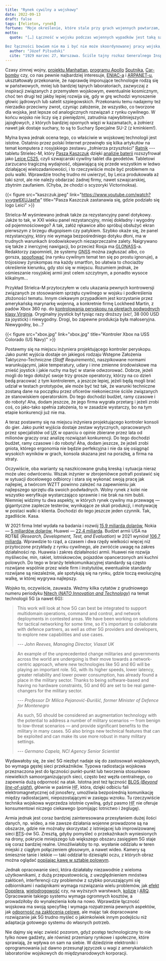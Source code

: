 ```yaml
---
title: "Rynek cywilny a wojskowy"
date: 2022-09-13
draft: false
tags: [felieton, rynek]
fortune: "Moje określenie, które stale przy grach wojennych powtarzam, jest, że wojsko bez pracy nad łącznością staje się zwyczajną dziewką publiczną, szukającą awantur miłosnych po różnych lasach i pagórkach, bez żadnej korzyści dla wojny oprócz zadowolenia rozdziwaczonej pindy."
motto:
  quote: "[…] Łączność w wojsku podczas wojennych wypadków jest taką samą bronią, jak armata, karabin maszynowy, jak kuchnia polowa, jak wóz amunicyjny kompanii, jest nawet więcej i więcej znaczy dla działań wojennych niż te wszystkie wymienione rodzaje służb czy broni.

Bez łączności bowiem nie ma i być nie może skoordynowanej pracy wojska, nie ma złączenia wysiłków krwawych żołnierza dla odniesienia zwycięstwa i krew ludzka leje się darmo, leje się niepotrzebnie, tak jak w jakiejś awanturze karczemnej, bezcelowo i bez żadnej korzyści dla celu postawionego wojsku szukania zwycięstwa nad nieprzyjacielem. Dlatego też powtarzać zawsze będę, że lepsza jest dobra łączność niż armata, niż karabin maszynowy, niż kuchnia polowa i wóz amunicyjny."
  author: "Józef Piłsudski"
  cite: "1929 marzec 27, Warszawa. Ściśle tajny rozkaz Generalnego Inspektora Sił Zbrojnych o łączności, skierowany do szefa Sztabu Głównego, wiceministrów spraw wojskowych, inspektorów armii i&nbsp;generałów inspekcyjnych, dowódców dywizji piechoty i ich zastępców oraz wszystkich oficerów do spraw łączności odkomenderowanych do dowództw dywizji, szefa brygady łączności i dowódców batalionów łączności oraz do szefa sekcji łączności przy drugim wiceministrze i dowódcy obozu łączności w Zegrzu."
---
```


Czasy zimnej wojny, [projektu Manhattan](https://pl.wikipedia.org/wiki/Projekt_Manhattan), [programu Apollo](https://pl.wikipedia.org/wiki/Program_Apollo) [Sputnika](https://pl.wikipedia.org/wiki/Sputnik_1), [Car-bomby](https://pl.wikipedia.org/wiki/Car-bomba) czy, co nas pewnie najbardziej interesuje, [ENIAC-a](https://pl.wikipedia.org/wiki/ENIAC) i [ARPANET-u](https://pl.wikipedia.org/wiki/ARPANET), ukształtowały przekonanie, że naprawdę imponujące technologie rodzą się w państwowych, mniej lub bardziej tajnych laboratoriach, zazwyczaj z inspiracji związanych z przemysłem wojskowym, ewentualnie kosmicznym, choć ten drugi też jakby lepiej rozwija się, gdy w grę wchodzi wynoszenie głowic jądrowych lub satelit szpiegowskich.  Przekonaniu temu nadajemy też nierzadko przeciwny zwrot, czyniąc założenie, że wszystko, co tworzone dla wojska, jest lepsze od analogicznych rozwiązań z rynku cywilnego. W końcu wojsko nie liczy się z pieniędzmi, zatrudnia najwybitniejszych jajogłowych, z których bardziej opornych więzi w kazamatach, a żołnierz nawet jak dostaje suchary, to są to Suchary Specjalne SU-2 (z kminkiem!).

Mylna bywa jednak ocena tego, co właściwie w wojskowej technologii jest istotne. Ostatnio przez polski Internet przewinęło się kilka artykułów na temat komputera z&nbsp;rosyjskiego zestawu „żołnierza przyszłości” [Ratnik](https://ru.wikipedia.org/wiki/%D0%A0%D0%B0%D1%82%D0%BD%D0%B8%D0%BA_(%D1%8D%D0%BA%D0%B8%D0%BF%D0%B8%D1%80%D0%BE%D0%B2%D0%BA%D0%B0)) --- tabletu Strielec-M, który [Pasza Kaszczuk](https://www.facebook.com/pasha.k.kashchuk) dzięki [analizie baterii](https://www.youtube.com/watch?v=ygw6XUJaefw) rozszyfrował jako [Leicę CS25](https://leica-geosystems.com/pl-pl/products/gis-collectors/gis-handhelds-tablets/leica-cs25-plus), czyli szwajcarski cywilny tablet dla geodetów. Tabletowi zarzucano tragiczną wydajność, objawiającą się przede wszystkim w ledwo działającej wielozadaniowości, i to rzeczywiście może być problemem na polu walki. Wprawdzie trochę trudno mi uwierzyć, by Leica produkowała aż taki szrot, ale nie należy obdarzać żadnej firmy, nawet szwajcarskiej, zbytnim zaufaniem. (Chyba, że chodzi o scyzoryki Victorinoksa).

{{< figure src="kaszczuk.jpeg" link="https://www.youtube.com/watch?v=ygw6XUJaefw" title="Pasza Kaszczuk zastanawia się, gdzie podziało się logo Leici" >}}

Strielca-M wyśmiewano jednak także za rezystancyjny panel dotykowy. Jakże to tak, w&nbsp;XXI wieku panel rezystancyjny, mniej dokładny i wygodny od pojemnościowego? A&nbsp;tak, załóż rękawice albo spróbuj obsłużyć ekran pierwszym z brzegu długopisem czy patykiem. Szybko okaże się, że panel rezystancyjny, który nie wymaga bezpośredniego dotyku dłoni, ma w trudnych warunkach środowiskowych niezaprzeczalne zalety. Naigrywano się także z inercyjnej nawigacji, bo przecież Rosja ma <abbr title="Globalnaja nawigacionnaja sputnikowaja sistiema">GLONASS</abbr>-a. Redaktorzy zapomnieli, że systemy <abbr title="Global Navigation Satellite Systems">GNSS</abbr> można zagłuszać albo, co gorsza, <a href="https://radionavlab.ae.utexas.edu/images/stories/files/papers/gnss_spoofing_detection.pdf">spoofować</a> (na rynku cywilnym temat ten się po prostu ignoruje), a trójosiowy żyrokompas ma każdy smartfon, bo ułatwia to chociażby określenie kierunku, gdy stoi się w miejscu. Rozumiem jednak, że ośmieszanie rosyjskiej armii jest celem szczytnym, a ponadto wysoce klikalnym…

Przykład Strielca-M przytoczyłem w celu ukazania pewnych kontrowersji związanych ze stosowaniem sprzętu cywilnego w wojsku i podkreślenia złożoności tematu. Innym ciekawym przypadkiem jest korzystanie przez amerykańską marynarkę wojenną, a konkretnie firmę Lockheed Martin, z padów Xbox 360 np. do [kontrolowania peryskopu na okrętach podwodnych klasy Virginia](https://www.washingtonpost.com/news/morning-mix/wp/2017/09/25/the-navys-adding-a-new-piece-of-a-equipment-to-nuclear-submarines-xbox-controllers/). Oryginalny joystick był tysiąc razy droższy (_sic!_, 38&nbsp;000&nbsp;USD za joystick) i niewygodny. Drogi, bo zapewne produkcja była małoseryjna. Niewygodny, bo…?

{{< figure src="xbox.jpg" link="xbox.jpg" title="Kontroler Xbox na USS Colorado (US Navy)" >}}

Postawmy się na miejscu inżyniera projektującego kontroler peryskopu. Jako punkt wyjścia dostaje on jakiegoś rodzaju Wstępne Założenia Taktyczno-Techniczne (_Staff Requirements_), naszpikowane normami warunkującymi, jakie temperatury, udary i inne zmienne środowiskowe ma znieść joystick i jakie ruchy ma być w stanie odwzorować. Dobrze, jeżeli mogli do tego dołożyć swoje trzy grosze operatorzy, którzy na co dzień bedą pracować z tym kontrolerem, a jeszcze lepiej, jeżeli będą mogli brać udział w testach prototypów, ale może być też tak, że warunki techniczne zostaną dane na początku przez oficerów niekoniecznie ściśle związanych ze stanowiskiem operatorskim. Do tego dochodzi budżet, ramy czasowe i do roboty! Aha, dodam jeszcze, że jego firma wygrała przetarg i jeżeli zrobi coś, co jako-tako spełnia założenia, to w zasadzie wystarczy, bo na tym etapie konkurencji już nie ma.

A teraz postawmy się na miejscu inżyniera projektującego kontroler konsoli do gier. Jako punkt wyjścia dostaje zestaw wytycznych, opracowanych przez specjalistów od <abbr title="User experience">UX</abbr> w oparciu o opinie zbierane przez lata od milionów graczy oraz analizę rozwiązań konkurencji. Do tego dochodzi budżet, ramy czasowe i do roboty!  Aha, dodam jeszcze, że jeżeli zrobi gniota, którego ergonomia nie będzie perfekcyjna i nie da się osiągnąć wysokich wyników w grach, konsola skazana jest na porażkę, a firma na straty.

Oczywiście, oba warianty są naszkicowane grubą kreską i sytuacja nieraz może ulec odwróceniu. Wszak inżynier w zbrojeniówce potrafi postawić się w sytuacji docelowego odbiorcy i stara się wykonać swoją pracę jak najlepiej, a twórcom WZTT powinno zależeć na zapewnieniu jak najlepszego sprzętu dla swoich podwładnych. Wolny rynek z kolei nie wszystko weryfikuje wystarczająco sprawnie i nie brak na nim bubli. Niemniej widzimy tu dwa aspekty, w których rynek cywilny ma przewagę — gigantyczne zaplecze testerów, wynikające ze skali produkcji, i motywację w postaci walki o&nbsp;klienta. Dochodzi do tego jeszcze jeden czynnik. Tak, zgadliście. Kasa.

W 2021 firma Intel wydała na badania i rozwój [15,9 miliarda dolarów](https://www.macrotrends.net/stocks/charts/INTC/intel/research-development-expenses), Nokia — [5 miliardów dolarów](https://www.macrotrends.net/stocks/charts/NOK/nokia/research-development-expenses), Huawei — [22,4 miliarda](https://gulfbusiness.com/huaweis-rd-investment-soars-to-22-4bn-in-2021/). Budżet armii USA na RDT&E (_Research, Development, Test, and Evaluation_) w 2021 wyniósł [106,7 miliarda](https://en.wikipedia.org/wiki/Military_budget_of_the_United_States#Budget_for_FY2021). Wprawdzie to rząd, a czasem i dwa rzędy wielkości więcej niż przytoczone przykłady  z rynku cywilnego, ale zwróćcie uwagę na zakres działalności np. Huaweia i zakres działalności armii. Huawei nie rozwija myśliwców, min, rakiet, lotniskowców, pojazdów opancerzonych ani kuchni polowych. Do tego w branży telekomunikacyjnej standardy są często rozwijane wspólnie przez wiele firm i instytutów, ewentualnie standardy rozwijane są niezależnie, ale spotykają się na rynku, gdzie toczą ewolucyjną walkę, w&nbsp;której wygrywa najlepszy.

Wojsko to, oczywiście, zauważa. Weźmy kilka cytatów z grudniowego numeru periodyku <a href="https://issuu.com/globalmediapartners/docs/nitech_issue_06_dec_2021?fr=sYzk0NjQ1NjkyMTc">Nitech (_NATO Innovation and Technology_)</a> na temat technologii 5G (a nawet 6G):

> This work will look at how 5G can best be integrated to support multidomain operations, command and control, and network deployments in contested areas. We have been working on solutions for tactical networking for some time, so it's important to collaborate with defence partners, as well as other 5G providers and developers, to explore new capabilities and use cases.
>
> --- <cite>John Reeves, Managing Director, Viasat UK</cite>

> An example of the unprecedented change militaries and governments across the world are undergoing is their move towards a network-centric approach, where new technologies like 5G and 6G will be playing an important role. 5G, with its higher speeds, lower latency, greater reliability and lower power consumption, has already found a place in the military sector. Thanks to being software-based and having no hardware constraints, 5G and 6G are set to be real game-changers for the military sector.
>
> --- <cite>Professor Dr Milica Pejanović-Đurišić, former Minister of Defence for Montenegro</cite>

> As such, 5G should be considered an augmentation technology with the potential to address a number of military scenarios — from benign to low-threat scenarios — and provide significant benefits to the military in many cases. 5G also brings new technical features that can be exploited and can make its use more robust in many military settings.
>
> --- <cite>Germano Capela, NCI Agency Senior Scientist</cite>

Wydawałoby się, że sieć 5G niezbyt nadaje się do zastosowań wojskowych, bo wymaga gęstej sieci przekaźników. Typowa radiostacja wojskowa przeznaczona jest do łączności punkt-punkt lub tworzenia stosunkowo niewielkich samoorganizujących sieci, często bez węzła centralnego, co zapewnia dużą odporność na atak. Istotna jest też łączność [BLOS (_Beyond line-of-sight_)](https://en.wikipedia.org/wiki/Non-line-of-sight_propagation), głównie w paśmie <abbr title="High Frequency">HF</abbr>, która, dzięki odbiciu fali elektromagnetycznej od jonosfery, umożliwia bezpośrednią komunikację między radiostacjami, niepozostającymi w zasięgu wzroku. Tu rzeczywiście technika wojskowa wyprzedza istotnie cywilną, gdyż pasmo <abbr title="High Frequency">HF</abbr> nie oferuje konsumentowi niczego ciekawego (pomijając lotnictwo i żeglugę).

Armia jednak jest coraz bardziej zainteresowana przesyłaniem dużej ilości danych, np. wideo, a nie zawsze działania wojenne prowadzone są na obszarze, gdzie nie możnaby skorzystać z istniejącej lub improwizowanej sieci <abbr title="Base Transceiver Station">BTS</abbr>-ów 5G. Zresztą, gdyby pomyśleć o przekaźnikach wyniesionych na drony, pokrycie mniejszego lub większego obszaru zasięgiem 5G staje się coraz bardziej realne. Umożliwiałoby to np. wysłanie oddziału w teren miejski z ciągłym połączeniem głosowym, a nawet wideo. Kamery są śmiesznie tanie i lekkie — taki oddział to dziesiątki oczu, z których obraz można oglądać [popijając kawę w sztabie polowym](https://www.youtube.com/watch?v=9-FbgAr__vw).

Jednak opracowanie sieci, która działałaby niezawodnie z wieloma użytkownikami, z&nbsp;dużą przepustowością, z uwzględnieniem mnóstwa zakłóceń, interferencji czy problemów z szybko poruszającymi się odbiornikami i nadajnikami wymaga rozwiązania wielu problemów, jak [efekt Dopplera](https://pl.wikipedia.org/wiki/Efekt_Dopplera), [wielodrogowość](https://en.wikipedia.org/wiki/Multipath_propagation) czy, na wyższych warstwach, [kolizje](https://pl.wikipedia.org/wiki/Kolizja_pakiet%C3%B3w_w_sieci) i [ARQ](https://en.wikipedia.org/wiki/Automatic_repeat_request). Opracowanie takiego systemu wymaga ogromnych kosztów, a prowadziłoby do wynalezienia koła na nowo. Wprawdzie łączność wojskowa ma swoją specyfikę i wymaga rozpatrzenia pewnych aspektów, jak <a href="https://pl.wikipedia.org/wiki/Zag%C5%82uszanie_radiowe">odporność na zakłócenia celowe</a>, ale mając tak dopracowane rozwiązanie jak 5G trudno myśleć o jakimkolwiek innym podejściu niż adaptacja gotowego systemu do własnych potrzeb.

Nie dajmy się więc zwieść pozorom, gdyż postęp technologiczny to nie tylko nowe gadżety, ale również przemiany rynkowe i społeczne, które sprawiają, że wpływa on sam na siebie. W dziedzinie elektroniki i oprogramowania już dawno przesunął języczek u&nbsp;wagi z amerykańskich laboratoriów wojskowych do międzynarodowych korporacji.
